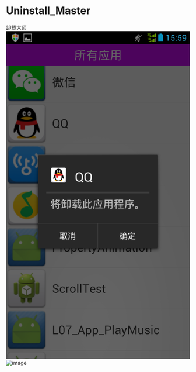 # Uninstall_Master
卸载大师
![image](https://github.com/xinpengfei520/Uninstall_Master/blob/master/image/example1.png)
![image](Uninstall_Master/image/example2.png)

